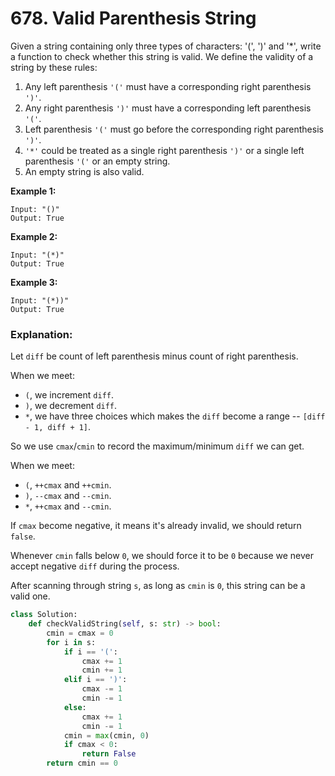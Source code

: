 # 678. Valid Parenthesis String

Given a string containing only three types of characters: '\(', '\)' and '\*', write a function to check whether this string is valid. We define the validity of a string by these rules:

1. Any left parenthesis `'('` must have a corresponding right parenthesis `')'`.
2. Any right parenthesis `')'` must have a corresponding left parenthesis `'('`.
3. Left parenthesis `'('` must go before the corresponding right parenthesis `')'`.
4. `'*'` could be treated as a single right parenthesis `')'` or a single left parenthesis `'('` or an empty string.
5. An empty string is also valid.

**Example 1:**  


```text
Input: "()"
Output: True
```

**Example 2:**  


```text
Input: "(*)"
Output: True
```

**Example 3:**

```text
Input: "(*))"
Output: True
```

### **Explanation**:

Let `diff` be count of left parenthesis minus count of right parenthesis.

When we meet:

* `(`, we increment `diff`.
* `)`, we decrement `diff`.
* `*`, we have three choices which makes the `diff` become a range -- `[diff - 1, diff + 1]`.

So we use `cmax`/`cmin` to record the maximum/minimum `diff` we can get.

When we meet:

* `(`, `++cmax` and `++cmin`.
* `)`, `--cmax` and `--cmin`.
* `*`, `++cmax` and `--cmin`.

If `cmax` become negative, it means it's already invalid, we should return `false`.

Whenever `cmin` falls below `0`, we should force it to be `0` because we never accept negative `diff` during the process.

After scanning through string `s`, as long as `cmin` is `0`, this string can be a valid one.

```python
class Solution:
    def checkValidString(self, s: str) -> bool:
        cmin = cmax = 0
        for i in s:
            if i == '(':
                cmax += 1
                cmin += 1
            elif i == ')':
                cmax -= 1
                cmin -= 1
            else:
                cmax += 1
                cmin -= 1
            cmin = max(cmin, 0)
            if cmax < 0:
                return False
        return cmin == 0
```

